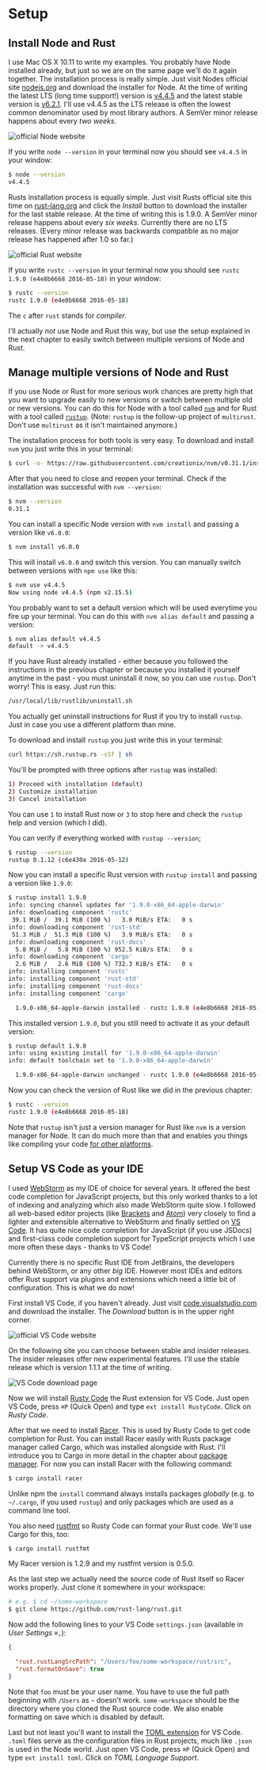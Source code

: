 # Setup

## Install Node and Rust

I use Mac OS X 10.11 to write my examples. You probably have Node installed already, but just so we are on the same page we'll do it again together. The installation process is really simple. Just visit Nodes official site [nodejs.org](https://nodejs.org/en/) and download the installer for Node. At the time of writing the latest LTS (long time support!) version is [v4.4.5](https://nodejs.org/dist/v4.4.5/node-v4.4.5.pkg) and the latest stable version is [v6.2.1](https://nodejs.org/dist/v6.2.1/node-v6.2.1.pkg). I'll use v4.4.5 as the LTS release is often the lowest common denominator used by most library authors. A SemVer minor release happens about every _two weeks_.

![official Node website](./node-site.png)

If you write `node --version` in your terminal now you should see `v4.4.5` in your window:

```bash
$ node --version
v4.4.5
```

Rusts installation process is equally simple. Just visit Rusts official site this time on [rust-lang.org](https://www.rust-lang.org/) and click the _Install_ button to download the installer for the last stable release. At the time of writing this is 1.9.0. A SemVer minor release happens about every _six weeks_. Currently there are no LTS releases. (Every minor release was backwards compatible as no major release has happened after 1.0 so far.)

![official Rust website](./rust-site.png)

If you write `rustc --version` in your terminal now you should see `rustc 1.9.0 (e4e8b6668 2016-05-18)` in your window:

```bash
$ rustc --version
rustc 1.9.0 (e4e8b6668 2016-05-18)
```

The `c` after `rust` stands for _compiler_.

I'll actually _not_ use Node and Rust this way, but use the setup explained in the next chapter to easily switch between multiple versions of Node and Rust.

## Manage multiple versions of Node and Rust

If you use Node or Rust for more serious work chances are pretty high that you want to upgrade easily to new versions or switch between multiple old or new versions. You can do this for Node with a tool called [`nvm`](https://github.com/creationix/nvm) and for Rust with a tool called [`rustup`](https://github.com/rust-lang-nursery/rustup.rs). (Note: `rustup` is the follow-up project of `multirust`. Don't use `multirust` as it isn't maintained anymore.)

The installation process for both tools is very easy. To download and install `nvm` you just write this in your terminal:

```bash
$ curl -o- https://raw.githubusercontent.com/creationix/nvm/v0.31.1/install.sh | bash
```

After that you need to close and reopen your terminal. Check if the installation was successful with `nvm --version`:

```bash
$ nvm --version
0.31.1
```

You can install a specific Node version with `nvm install` and passing a version like `v6.0.0`:

```bash
$ nvm install v6.0.0
```

This will install `v6.0.0` and switch this version. You can manually switch between versions with `npm use` like this:

```bash
$ nvm use v4.4.5
Now using node v4.4.5 (npm v2.15.5)
```

You probably want to set a default version which will be used everytime you fire up your terminal. You can do this with `nvm alias default` and passing a version:

```bash
$ nvm alias default v4.4.5
default -> v4.4.5
```

If you have Rust already installed - either because you followed the instructions in the previous chapter or because you installed it yourself anytime in the past - you must uninstall it now, so you can use `rustup`. Don't worry! This is easy. Just run this:

```bash
/usr/local/lib/rustlib/uninstall.sh
```

You actually get uninstall instructions for Rust if you try to install `rustup`. Just in case you use a different platform than mine.

To download and install `rustup` you just write this in your terminal:

```bash
curl https://sh.rustup.rs -sSf | sh
```

You'll be prompted with three options after `rustup` was installed:

```bash
1) Proceed with installation (default)
2) Customize installation
3) Cancel installation
```

You can use `1` to install Rust now or `3` to stop here and check the `rustup` help and version (which I did).

You can verify if everything worked with `rustup --version`;

```bash
$ rustup --version
rustup 0.1.12 (c6e430a 2016-05-12)
```

Now you can install a specific Rust version with `rustup install` and passing a version like `1.9.0`:

```bash
$ rustup install 1.9.0
info: syncing channel updates for '1.9.0-x86_64-apple-darwin'
info: downloading component 'rustc'
 39.1 MiB /  39.1 MiB (100 %)   3.0 MiB/s ETA:   0 s
info: downloading component 'rust-std'
 51.3 MiB /  51.3 MiB (100 %)   3.9 MiB/s ETA:   0 s
info: downloading component 'rust-docs'
  5.8 MiB /   5.8 MiB (100 %) 952.5 KiB/s ETA:   0 s
info: downloading component 'cargo'
  2.6 MiB /   2.6 MiB (100 %) 732.3 KiB/s ETA:   0 s
info: installing component 'rustc'
info: installing component 'rust-std'
info: installing component 'rust-docs'
info: installing component 'cargo'

  1.9.0-x86_64-apple-darwin installed - rustc 1.9.0 (e4e8b6668 2016-05-18)
```

This installed version `1.9.0`, but you still need to activate it as your default version:

```bash
$ rustup default 1.9.0
info: using existing install for '1.9.0-x86_64-apple-darwin'
info: default toolchain set to '1.9.0-x86_64-apple-darwin'

  1.9.0-x86_64-apple-darwin unchanged - rustc 1.9.0 (e4e8b6668 2016-05-18)
```

Now you can check the version of Rust like we did in the previous chapter:

```bash
$ rustc --version
rustc 1.9.0 (e4e8b6668 2016-05-18)
```

Note that `rustup` isn't just a version manager for Rust like `nvm` is a version manager for Node. It can do much more than that and enables you things like compiling your code [for other platforms](https://github.com/rust-lang-nursery/rustup.rs#cross-compilation).

## Setup VS Code as your IDE

I used [WebStorm](https://www.jetbrains.com/webstorm/) as my IDE of choice for several years. It offered the best code completion for JavaScript projects, but this only worked thanks to a lot of indexing and analyzing which also made WebStorm quite slow. I followed all web-based editor projects (like [Brackets](http://brackets.io/) and [Atom](https://atom.io/)) very closely to find a lighter and extensible alternative to WebStorm and finally settled on [VS Code](https://code.visualstudio.com/). It has quite nice code completion for JavaScript (if you use JSDocs) and first-class code completion support for TypeScript projects which I use more often these days - thanks to VS Code!

Currently there is no specific Rust IDE from JetBrains, the developers behind WebStorm, or any other _big_ IDE. However most IDEs and editors offer Rust support via plugins and extensions which need a little bit of configuration. This is what we do now!

First install VS Code, if you haven't already. Just visit [code.visualstudio.com](https://code.visualstudio.com/) and download the installer. The _Download_ button is in the upper right corner.

![official VS Code website](./vscode-site.png)

On the following site you can choose between stable and insider releases. The insider releases offer new experimental features. I'll use the stable release which is version 1.1.1 at the time of writing.

![VS Code download page](./vscode-installer-site.png)

Now we will install [Rusty Code](https://github.com/saviorisdead/RustyCode) the Rust extension for VS Code. Just open VS Code, press `⌘P` (Quick Open) and type `ext install RustyCode`. Click on _Rusty Code_.

After that we need to install [Racer](https://github.com/phildawes/racer). This is used by Rusty Code to get code completion for Rust. You can install Racer easily with Rusts package manager called Cargo, which was installed alongside with Rust. I'll introduce you to Cargo in more detail in the chapter about [package manager](../package-manager/README.md). For now you can install Racer with the following command:

```bash
$ cargo install racer
```

Unlike npm the `install` command always installs packages _globally_ (e.g. to `~/.cargo`, if you used `rustup`) and only packages which are used as a command line tool.

You also need [rustfmt](https://github.com/rust-lang-nursery/rustfmt) so Rusty Code can format your Rust code. We'll use Cargo for this, too:

```bash
$ cargo install rustfmt
```

My Racer version is 1.2.9 and my rustfmt version is 0.5.0.

As the last step we actually need the source code of Rust itself so Racer works properly. Just clone it somewhere in your workspace:

```bash
# e.g. $ cd ~/some-workspace
$ git clone https://github.com/rust-lang/rust.git
```

Now add the following lines to your VS Code `settings.json` (available in _User Settings_ `⌘,`):

```json
{

  "rust.rustLangSrcPath": "/Users/foo/some-workspace/rust/src",
  "rust.formatOnSave": true
}
```

Note that `foo` must be your user name. You have to use the full path beginning with `/Users` as `~` doesn't work. `some-workspace` should be the directory where you cloned the Rust source code. We also enable formatting on save which is disabled by default.

Last but not least you'll want to install the [TOML extension](https://marketplace.visualstudio.com/items?itemName=be5invis.toml) for VS Code. `.toml` files serve as the configuration files in Rust projects, much like `.json` is used in the Node world. Just open VS Code, press `⌘P` (Quick Open) and type `ext install toml`. Click on _TOML Language Support_.
